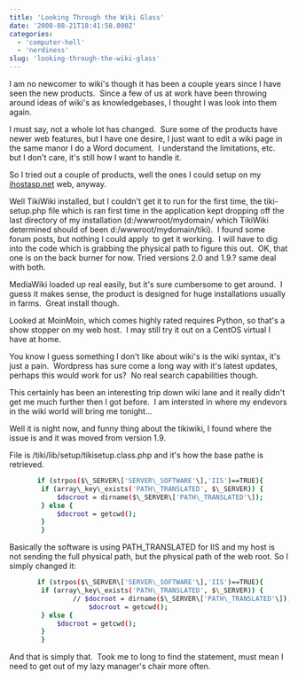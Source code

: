 ```yaml
---
title: 'Looking Through the Wiki Glass'
date: '2008-08-21T18:41:58.000Z'
categories:
  - 'computer-hell'
  - 'nerdiness'
slug: 'looking-through-the-wiki-glass'
---
```


I am no newcomer to wiki's though it has been a couple years since I have seen the new products.  Since a few of us at work have been throwing around ideas of wiki's as knowledgebases, I thought I was look into them again.

I must say, not a whole lot has changed.  Sure some of the products have newer web features, but I have one desire, I just want to edit a wiki page in the same manor I do a Word document.  I understand the limitations, etc. but I don't care, it's still how I want to handle it.

So I tried out a couple of products, well the ones I could setup on my [ihostasp.net](http://ihostasp.net) web, anyway.

Well TikiWiki installed, but I couldn't get it to run for the first time, the tiki-setup.php file which is ran first time in the application kept dropping off the last directory of my installation (d:/wwwroot/mydomain/ which TikiWiki determined should of been d:/wwwroot/mydomain/tiki).  I found some forum posts, but nothing I could apply  to get it working.  I will have to dig into the code which is grabbing the physical path to figure this out.  OK, that one is on the back burner for now. Tried versions 2.0 and 1.9.? same deal with both.

MediaWiki loaded up real easily, but it's sure cumbersome to get around.  I guess it makes sense, the product is designed for huge installations usually in farms.  Great install though.

Looked at MoinMoin, which comes highly rated requires Python, so that's a show stopper on my web host.  I may still try it out on a CentOS virtual I have at home.

You know I guess something I don't like about wiki's is the wiki syntax, it's just a pain.  Wordpress has sure come a long way with it's latest updates, perhaps this would work for us?  No real search capabilities though.

This certainly has been an interesting trip down wiki lane and it really didn't get me much further then I got before.  I am intersted in where my endevors in the wiki world will bring me tonight...

Well it is night now, and funny thing about the tikiwiki, I found where the issue is and it was moved from version 1.9.

File is /tiki/lib/setup/tikisetup.class.php and it's how the base pathe is retrieved.

```sh
       if (strpos($\_SERVER\['SERVER\_SOFTWARE'\],'IIS')==TRUE){
		if (array\_key\_exists('PATH\_TRANSLATED', $\_SERVER)) {
        	$docroot = dirname($\_SERVER\['PATH\_TRANSLATED'\]);
		} else {
			$docroot = getcwd();
		}
        }
```

Basically the software is using PATH_TRANSLATED for IIS and my host is not sending the full physical path, but the physical path of the web root. So I simply changed it:

```sh
       if (strpos($\_SERVER\['SERVER\_SOFTWARE'\],'IIS')==TRUE){
		if (array\_key\_exists('PATH\_TRANSLATED', $\_SERVER)) {
        	    // $docroot = dirname($\_SERVER\['PATH\_TRANSLATED'\]);
                    $docroot = getcwd();
		} else {
			$docroot = getcwd();
		}
        }
```

And that is simply that.  Took me to long to find the statement, must mean I need to get out of my lazy manager's chair more often.
